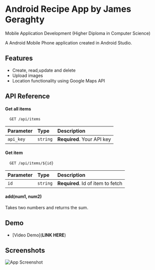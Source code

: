 # Android Recipe App by James Geraghty

Mobile Application Development (Higher Diploma in Computer Science)

A Android Mobile Phone application created in Android Studio.


## Features

- Create, read,update and delete 
- Upload images
- Location functionality using Google Maps API


  
## API Reference

#### Get all items

```http
  GET /api/items
```

| Parameter | Type     | Description                |
| :-------- | :------- | :------------------------- |
| `api_key` | `string` | **Required**. Your API key |

#### Get item

```http
  GET /api/items/${id}
```

| Parameter | Type     | Description                       |
| :-------- | :------- | :-------------------------------- |
| `id`      | `string` | **Required**. Id of item to fetch |

#### add(num1, num2)

Takes two numbers and returns the sum.

  
## Demo

 - [Video Demo](**LINK HERE**)

  
## Screenshots

![App Screenshot](https://via.placeholder.com/468x300?text=App+Screenshot+Here)


